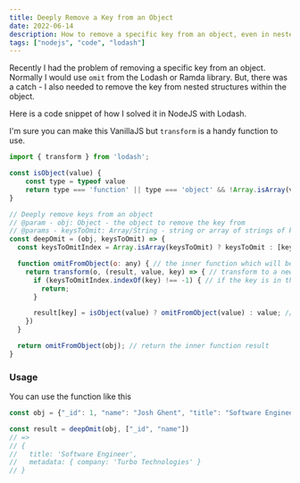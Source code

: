 ```yaml
---
title: Deeply Remove a Key from an Object
date: 2022-06-14
description: How to remove a specific key from an object, even in nested structures
tags: ["nodejs", "code", "lodash"]
---
```


Recently I had the problem of removing a specific key from an object. Normally I would use `omit` from the Lodash or Ramda library. But, there was a catch - I also needed to remove the key from nested structures within the object.

Here is a code snippet of how I solved it in NodeJS with Lodash.

I'm sure you can make this VanillaJS but `transform` is a handy function to use.

```javascript
import { transform } from 'lodash';

const isObject(value) {
    const type = typeof value
    return type === 'function' || type === 'object' && !Array.isArray(value) && !!value
}

// Deeply remove keys from an object
// @param - obj: Object - the object to remove the key from
// @params - keysToOmit: Array/String - string or array of strings of keys to remove
const deepOmit = (obj, keysToOmit) => {
  const keysToOmitIndex = Array.isArray(keysToOmit) ? keysToOmit : [keysToOmit]);

  function omitFromObject(o: any) { // the inner function which will be called recursivley
    return transform(o, (result, value, key) => { // transform to a new object
      if (keysToOmitIndex.indexOf(key) !== -1) { // if the key is in the index skip it
        return;
      }

      result[key] = isObject(value) ? omitFromObject(value) : value; // if the key is an object run it through the inner function - omitFromObject
    })
  }

  return omitFromObject(obj); // return the inner function result
}
```



### Usage

You can use the function like this

```javascript
const obj = {"_id": 1, "name": "Josh Ghent", "title": "Software Engineer", metadata: {"_id": 2, "company": "Turbo Technologies"}}

const result = deepOmit(obj, ["_id", "name"])
// =>
// {
//   title: 'Software Engineer',
//   metadata: { company: 'Turbo Technologies' }
// }
```



